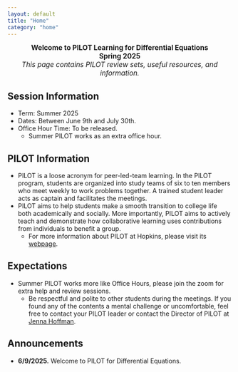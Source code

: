 ```yaml
---
layout: default
title: "Home"
category: "home"
---
```


<div style="text-align: center; font-size: 110%;">
  <b>Welcome to PILOT Learning for Differential Equations</b><br>
  <b>Spring 2025</b><br>
  <i>This page contains PILOT review sets, useful resources, and information.</i>
</div>

## Session Information

- Term: Summer 2025
- Dates: Between June 9th and July 30th. 
- Office Hour Time: To be released.
  - Summer PILOT works as an extra office hour.

## PILOT Information

- PILOT is a loose acronym for peer-led-team learning. In the PILOT program, students are organized into study teams of six to ten members who meet weekly to work problems together. A trained student leader acts as captain and facilitates the meetings.
- PILOT aims to help students make a smooth transition to college life both academically and socially. More importantly, PILOT aims to actively teach and demonstrate how collaborative learning uses contributions from individuals to benefit a group.
  - For more information about PILOT at Hopkins, please visit its [webpage](https://academicsupport.jhu.edu/pilot/).

## Expectations

- Summer PILOT works more like Office Hours, please join the zoom for extra help and review sessions.
  - Be respectful and polite to other students during the meetings. If you found any of the contents a mental challenge or uncomfortable, feel free to contact your PILOT leader or contact the Director of PILOT at [Jenna Hoffman](mailto:jhoffm71@jhu.edu).

## Announcements

- **6/9/2025.** Welcome to PILOT for Differential Equations.

